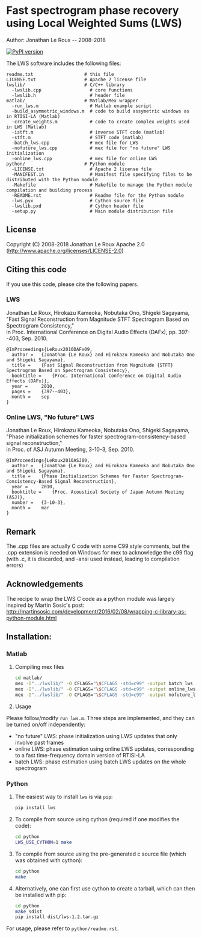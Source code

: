 Fast spectrogram phase recovery using Local Weighted Sums (LWS)
===============================================================

Author: Jonathan Le Roux -- 2008-2018

[![PyPI version](https://badge.fury.io/py/lws.svg)](https://badge.fury.io/py/lws)

The LWS software includes the following files:

    readme.txt                   # this file
    LICENSE.txt                  # Apache 2 license file
    lwslib/                      # C/C++ library
      -lwslib.cpp                  # core functions
      -lwslib.h                    # header file
    matlab/                      # Matlab/Mex wrapper
      -run_lws.m                   # Matlab example script
      -build_asymmetric_windows.m  # code to build assymetric windows as in RTISI-LA (Matlab) 
      -create_weights.m            # code to create complex weights used in LWS (Matlab)
      -istft.m                     # inverse STFT code (matlab)
      -stft.m                      # STFT code (matlab)
      -batch_lws.cpp               # mex file for LWS
      -nofuture_lws.cpp            # mex file for "no future" LWS initialization
      -online_lws.cpp              # mex file for online LWS
    python/                      # Python module
      -LICENSE.txt                 # Apache 2 license file
      -MANIFEST.in                 # Manifest file specifying files to be distributed with the Python module
      -Makefile                    # Makefile to manage the Python module compilation and building process
      -README.rst                  # Readme file for the Python module
      -lws.pyx                     # Cython source file
      -lwslib.pxd                  # Cython header file
      -setup.py                    # Main module distribution file

License
-------

Copyright (C) 2008-2018 Jonathan Le Roux
Apache 2.0  (http://www.apache.org/licenses/LICENSE-2.0)

Citing this code
----------------

If you use this code, please cite the following papers.

### LWS ###

Jonathan Le Roux, Hirokazu Kameoka, Nobutaka Ono, Shigeki Sagayama,  
"Fast Signal Reconstruction from Magnitude STFT Spectrogram Based on Spectrogram Consistency,"  
in Proc. International Conference on Digital Audio Effects (DAFx), pp. 397--403, Sep. 2010.

    @InProceedings{LeRoux2010DAFx09,
      author =	 {Jonathan {Le Roux} and Hirokazu Kameoka and Nobutaka Ono and Shigeki Sagayama},
      title =	 {Fast Signal Reconstruction from Magnitude {STFT} Spectrogram Based on Spectrogram Consistency},
      booktitle =	 {Proc. International Conference on Digital Audio Effects (DAFx)},
      year =	 2010,
      pages =	 {397--403},
      month =	 sep
    }


### Online LWS, "No future" LWS ###

Jonathan Le Roux, Hirokazu Kameoka, Nobutaka Ono, Shigeki Sagayama,  
"Phase initialization schemes for faster spectrogram-consistency-based signal reconstruction,"  
in Proc. of ASJ Autumn Meeting, 3-10-3, Sep. 2010.

    @InProceedings{LeRoux2010ASJ09,
      author =	 {Jonathan {Le Roux} and Hirokazu Kameoka and Nobutaka Ono and Shigeki Sagayama},
      title =	 {Phase Initialization Schemes for Faster Spectrogram-Consistency-Based Signal Reconstruction},
      year =	 2010,
      booktitle =	 {Proc. Acoustical Society of Japan Autumn Meeting (ASJ)},
      number =	 {3-10-3},
      month =	 mar
    }

Remark
------

The .cpp files are actually C code with some C99 style comments, but the .cpp extension is needed on Windows for mex to acknowledge the c99 flag (with .c, it is discarded, and -ansi used instead, leading to compilation errors)

Acknowledgements
----------------

The recipe to wrap the LWS C code as a python module was largely inspired by Martin Sosic's post: http://martinsosic.com/development/2016/02/08/wrapping-c-library-as-python-module.html

Installation:
-------------

### Matlab 

1) Compiling mex files

    ```sh
    cd matlab/
    mex -I"../lwslib/" -O CFLAGS="\$CFLAGS -std=c99" -output batch_lws ../lwslib/lwslib.cpp batch_lws.cpp
    mex -I"../lwslib/" -O CFLAGS="\$CFLAGS -std=c99" -output online_lws ../lwslib/lwslib.cpp online_lws.cpp
    mex -I"../lwslib/" -O CFLAGS="\$CFLAGS -std=c99" -output nofuture_lws ../lwslib/lwslib.cpp nofuture_lws.cpp
    ```

2) Usage

Please follow/modify `run_lws.m`.
Three steps are implemented, and they can be turned on/off independently:
  * "no future" LWS: phase initialization using LWS updates that only involve past frames
  * online LWS: phase estimation using online LWS updates, corresponding to a fast time-frequency domain version of RTISI-LA
  * batch LWS: phase estimation using batch LWS updates on the whole spectrogram

### Python

1) The easiest way to install `lws` is via `pip`:

    ```sh
    pip install lws
    ```

2) To compile from source using cython (required if one modifies the code):

    ```sh
    cd python
    LWS_USE_CYTHON=1 make
    ```

3) To compile from source using the pre-generated c source file (which was obtained with cython):

    ```sh
    cd python
    make
    ```
    
4) Alternatively, one can first use cython to create a tarball, which can then be installed with pip:

    ```sh
    cd python
    make sdist
    pip install dist/lws-1.2.tar.gz
    ```
    
For usage, please refer to `python/readme.rst`.